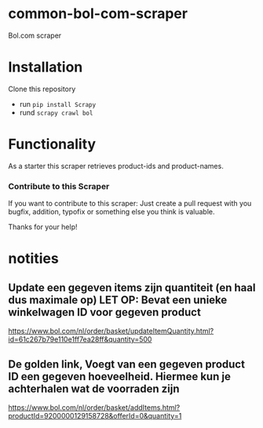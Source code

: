 # common-bol-com-scraper
Bol.com scraper

# Installation
Clone this repository
- run `pip install Scrapy`
- rund `scrapy crawl bol`  

# Functionality
As a starter this scraper retrieves product-ids and product-names.

### Contribute to this Scraper
If you want to contribute to this scraper: Just create a pull request with you bugfix, addition, typofix or something else you think is valuable.

Thanks for your help!



# notities



## Update een gegeven items zijn quantiteit (en haal dus maximale op) LET OP: Bevat een unieke winkelwagen ID voor gegeven product
https://www.bol.com/nl/order/basket/updateItemQuantity.html?id=61c267b79e110e1ff7ea28ff&quantity=500


## De golden link, Voegt van een gegeven product ID een gegeven hoeveelheid. Hiermee kun je achterhalen wat de voorraden zijn

https://www.bol.com/nl/order/basket/addItems.html?productId=9200000129158728&offerId=0&quantity=1

